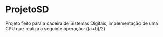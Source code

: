 # ProjetoSD
Projeto feito para a cadeira de Sistemas Digitais, implementação de uma CPU que realiza a seguinte operação: ((a+b)/2)
